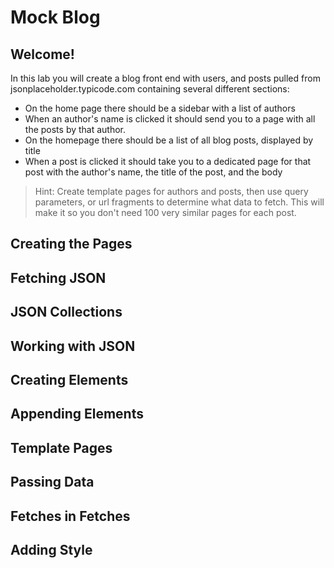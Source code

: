 # Mock Blog

## Welcome!

In this lab you will create a blog front end with users, and posts pulled from jsonplaceholder.typicode.com containing several different sections:

* On the home page there should be a sidebar with a list of authors
* When an author's name is clicked it should send you to a page with all the posts by that author.
* On the homepage there should be a list of all blog posts, displayed by title
* When a post is clicked it should take you to a dedicated page for that post with the author's name, the title of the post, and the body

> Hint: Create template pages for authors and posts, then use query parameters, or url fragments to determine what data to fetch. This will make it so you don't need 100 very similar pages for each post.

## Creating the Pages

## Fetching JSON

## JSON Collections

## Working with JSON

## Creating Elements

## Appending Elements

## Template Pages

## Passing Data

## Fetches in Fetches

## Adding Style
